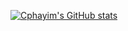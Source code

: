 [![Cphayim's GitHub stats](https://github-readme-stats.vercel.app/api?username=Cphayim&show_icons=true&theme=tokyonight&count_private=true&hide=stars)](https://github.com/anuraghazra/github-readme-stats)
